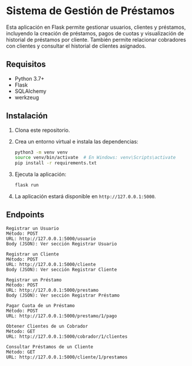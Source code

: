 # Sistema de Gestión de Préstamos

Esta aplicación en Flask permite gestionar usuarios, clientes y préstamos, incluyendo la creación de préstamos, pagos de cuotas y visualización de historial de préstamos por cliente. También permite relacionar cobradores con clientes y consultar el historial de clientes asignados.

## Requisitos

- Python 3.7+
- Flask
- SQLAlchemy
- werkzeug

## Instalación

1. Clona este repositorio.
2. Crea un entorno virtual e instala las dependencias:

    ```bash
    python3 -m venv venv
    source venv/bin/activate  # En Windows: venv\Scripts\activate
    pip install -r requirements.txt
    ```

3. Ejecuta la aplicación:

    ```bash
    flask run
    ```

4. La aplicación estará disponible en `http://127.0.0.1:5000`.

## Endpoints

    Registrar un Usuario
    Método: POST
    URL: http://127.0.0.1:5000/usuario
    Body (JSON): Ver sección Registrar Usuario

    Registrar un Cliente
    Método: POST
    URL: http://127.0.0.1:5000/cliente
    Body (JSON): Ver sección Registrar Cliente

    Registrar un Préstamo
    Método: POST
    URL: http://127.0.0.1:5000/prestamo
    Body (JSON): Ver sección Registrar Préstamo

    Pagar Cuota de un Préstamo
    Método: POST
    URL: http://127.0.0.1:5000/prestamo/1/pago

    Obtener Clientes de un Cobrador
    Método: GET
    URL: http://127.0.0.1:5000/cobrador/1/clientes

    Consultar Préstamos de un Cliente
    Método: GET
    URL: http://127.0.0.1:5000/cliente/1/prestamos
